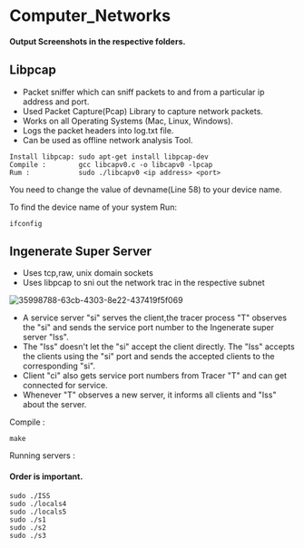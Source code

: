 # Computer_Networks

#### Output Screenshots in the respective folders.

## Libpcap

- Packet sniffer which can sniff packets to and from a particular ip address and port.
- Used Packet Capture(Pcap) Library to capture network packets.
- Works on all Operating Systems (Mac, Linux, Windows).
- Logs the packet headers into log.txt file.
- Can be used as offline network analysis Tool.

```
Install libpcap: sudo apt-get install libpcap-dev
Compile :        gcc libcapv0.c -o libcapv0 -lpcap
Rum :            sudo ./libcapv0 <ip address> <port>
```
You need to change the value of devname(Line 58) to your device name.

To find the device name of your system Run:
```
ifconfig
```

## Ingenerate Super Server

- Uses tcp,raw, unix domain sockets
- Uses libpcap to sni  out the network tra c in the respective subnet

![35998788-63cb-4303-8e22-437419f5f069](https://github.com/Vijayadityaraj-source/Computer_Networks/assets/103420230/b42ac3ae-83a0-4d04-b4c9-be4e4c160e57)

- A service server "si" serves the client,the tracer process "T" observes the "si" and sends the service port number to the Ingenerate super server "Iss".
- The "Iss" doesn't let the "si" accept the client directly. The "Iss" accepts the clients using the "si" port and sends the accepted clients to the corresponding "si".
- Client "ci" also gets service port numbers from Tracer "T" and can get connected for service.
- Whenever "T" observes a new server, it informs all clients and "Iss" about the server.

Compile :
```
make
```
Running servers : 
#### Order is important.

```
sudo ./ISS
sudo ./locals4
sudo ./locals5
sudo ./s1
sudo ./s2
sudo ./s3
```
